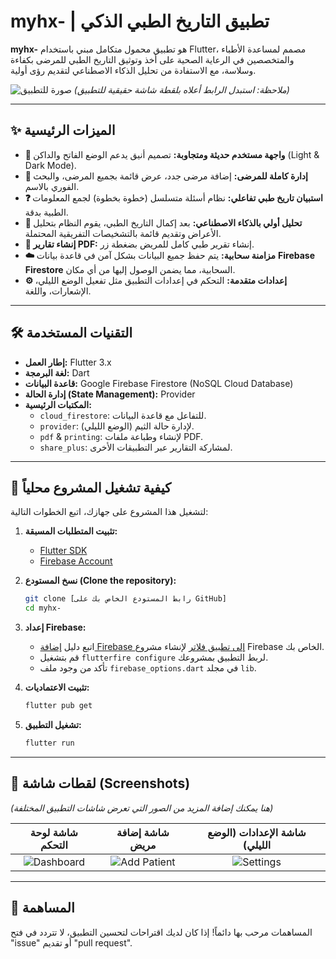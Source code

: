 # myhx- | تطبيق التاريخ الطبي الذكي

**myhx-** هو تطبيق محمول متكامل مبني باستخدام Flutter، مصمم لمساعدة الأطباء والمتخصصين في الرعاية الصحية على أخذ وتوثيق التاريخ الطبي للمرضى بكفاءة وسلاسة، مع الاستفادة من تحليل الذكاء الاصطناعي لتقديم رؤى أولية.

![صورة للتطبيق](https://via.placeholder.com/800x400.png?text=App+Screenshot+Here )
*(ملاحظة: استبدل الرابط أعلاه بلقطة شاشة حقيقية للتطبيق)*

---

## ✨ الميزات الرئيسية

- **📱 واجهة مستخدم حديثة ومتجاوبة:** تصميم أنيق يدعم الوضع الفاتح والداكن (Light & Dark Mode).
- **👤 إدارة كاملة للمرضى:** إضافة مرضى جدد، عرض قائمة بجميع المرضى، والبحث الفوري بالاسم.
- **❓ استبيان تاريخ طبي تفاعلي:** نظام أسئلة متسلسل (خطوة بخطوة) لجمع المعلومات الطبية بدقة.
- **🧠 تحليل أولي بالذكاء الاصطناعي:** بعد إكمال التاريخ الطبي، يقوم النظام بتحليل الأعراض وتقديم قائمة بالتشخيصات التفريقية المحتملة.
- **📄 إنشاء تقارير PDF:** إنشاء تقرير طبي كامل للمريض بضغطة زر.
- **☁️ مزامنة سحابية:** يتم حفظ جميع البيانات بشكل آمن في قاعدة بيانات **Firebase Firestore** السحابية، مما يضمن الوصول إليها من أي مكان.
- **⚙️ إعدادات متقدمة:** التحكم في إعدادات التطبيق مثل تفعيل الوضع الليلي، الإشعارات، واللغة.

---

## 🛠️ التقنيات المستخدمة

- **إطار العمل:** Flutter 3.x
- **لغة البرمجة:** Dart
- **قاعدة البيانات:** Google Firebase Firestore (NoSQL Cloud Database)
- **إدارة الحالة (State Management):** Provider
- **المكتبات الرئيسية:**
  - `cloud_firestore`: للتفاعل مع قاعدة البيانات.
  - `provider`: لإدارة حالة الثيم (الوضع الليلي).
  - `pdf` & `printing`: لإنشاء وطباعة ملفات PDF.
  - `share_plus`: لمشاركة التقارير عبر التطبيقات الأخرى.

---

## 🚀 كيفية تشغيل المشروع محلياً

لتشغيل هذا المشروع على جهازك، اتبع الخطوات التالية:

1.  **تثبيت المتطلبات المسبقة:**
    - [Flutter SDK](https://flutter.dev/docs/get-started/install )
    - [Firebase Account](https://firebase.google.com/ )

2.  **نسخ المستودع (Clone the repository):**
    ```bash
    git clone [رابط المستودع الخاص بك على GitHub]
    cd myhx-
    ```

3.  **إعداد Firebase:**
    - اتبع دليل [إضافة Firebase إلى تطبيق فلاتر](https://firebase.google.com/docs/flutter/setup ) لإنشاء مشروع Firebase الخاص بك.
    - قم بتشغيل `flutterfire configure` لربط التطبيق بمشروعك.
    - تأكد من وجود ملف `firebase_options.dart` في مجلد `lib`.

4.  **تثبيت الاعتماديات:**
    ```bash
    flutter pub get
    ```

5.  **تشغيل التطبيق:**
    ```bash
    flutter run
    ```

---

## 📸 لقطات شاشة (Screenshots)

*(هنا يمكنك إضافة المزيد من الصور التي تعرض شاشات التطبيق المختلفة)*

| شاشة لوحة التحكم | شاشة إضافة مريض | شاشة الإعدادات (الوضع الليلي) |
| :---: | :---: | :---: |
| ![Dashboard](https://via.placeholder.com/300x600.png?text=Dashboard ) | ![Add Patient](https://via.placeholder.com/300x600.png?text=Add+Patient ) | ![Settings](https://via.placeholder.com/300x600.png?text=Settings+Dark ) |

---

## 📝 المساهمة

المساهمات مرحب بها دائماً! إذا كان لديك اقتراحات لتحسين التطبيق، لا تتردد في فتح "issue" أو تقديم "pull request".

